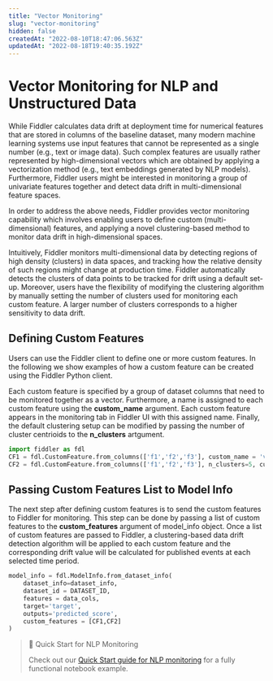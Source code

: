 ```yaml
---
title: "Vector Monitoring"
slug: "vector-monitoring"
hidden: false
createdAt: "2022-08-10T18:47:06.563Z"
updatedAt: "2022-08-18T19:40:35.192Z"
---
```

Vector Monitoring for NLP and Unstructured Data
===============================================

While Fiddler calculates data drift at deployment time for numerical features that are stored in columns of the baseline dataset, many modern machine learning systems use input features that cannot be represented as a single number (e.g., text or image data). Such complex features are usually rather represented by high-dimensional vectors which are obtained by applying a vectorization method (e.g., text embeddings generated by NLP models). Furthermore, Fiddler users might be interested in monitoring a group of univariate features together and detect data drift in multi-dimensional feature spaces.

In order to address the above needs, Fiddler provides vector monitoring capability which involves enabling users to define custom (multi-dimensional) features, and applying a novel clustering-based method to monitor data drift in high-dimensional spaces.

Intuitively, Fiddler monitors multi-dimensional data by detecting regions of high density (clusters) in data spaces, and tracking how the relative density of such regions might change at production time. Fiddler automatically detects the clusters of data points to be tracked for drift using a default set-up. Moreover, users have the flexibility of modifying the clustering algorithm by manually setting the number of clusters used for monitoring each custom feature. A larger number of clusters corresponds to a higher sensitivity to data drift.

Defining Custom Features
------------------------

Users can use the Fiddler client to define one or more custom features. In the following we show examples of how a custom feature can be created using the Fiddler Python client.

Each custom feature is specified by a group of dataset columns that need to be monitored together as a vector.  Furthermore, a name is assigned to each custom feature using the **custom_name** argument. Each custom feature appears in the monitoring tab in Fiddler UI with this assigned name. Finally, the default clustering setup can be modified by passing the number of cluster centrioids to the **n_clusters** artgument. 

```python pyth
import fiddler as fdl
CF1 = fdl.CustomFeature.from_columns(['f1','f2','f3'], custom_name = 'vector1')
CF2 = fdl.CustomFeature.from_columns(['f1','f2','f3'], n_clusters=5, custom_name = 'vector2')
```

Passing Custom Features List to Model Info
------------------------------------------

The next step after defining custom features is to send the custom features to Fiddler for monitoring. This step can be done by passing a list of custom features to the  **custom_features** argument of model_info object. Once a list of custom features are passed to Fiddler, a clustering-based data drift detection algorithm will be applied to each custom feature and the corresponding drift value will be calculated for published events at each selected time period.

```python
model_info = fdl.ModelInfo.from_dataset_info(
    dataset_info=dataset_info,
    dataset_id = DATASET_ID,
    features = data_cols,
    target='target',
    outputs='predicted_score',
    custom_features = [CF1,CF2]
)
```

> 📘 Quick Start for NLP Monitoring
> 
> Check out our [Quick Start guide for NLP monitoring](https://docs.fiddler.ai/docs/simple-nlp-monitoring-quick-start) for a fully functional notebook example.